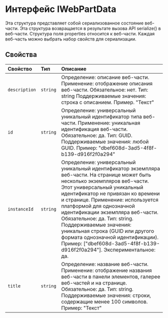 # <a name="iwebpartdata-interface"></a>Интерфейс IWebPartData







Эта структура представляет собой сериализованное состояние веб-части. Эта структура возвращается в результате вызова API serialize() в веб-части. Структура поля properties относится к веб-части. Каждая веб-часть можно выбрать набор свойств для сериализации.




## <a name="properties"></a>Свойства

| Свойство     | Тип   | Описание|
|:-------------|:-------|:-----------|
|`description`      | `string` | Определение: описание веб-части. Применение: отображение описания веб-части. Обязательное: нет. Тип: string Поддерживаемые значения: строка с описанием. Пример. "Текст" |
|`id`      | `string` | Определение: универсальный уникальный идентификатор типа веб-части. Применение: уникальная идентификация веб-части. Обязательное: да. Тип: GUID. Поддерживаемые значения: любой GUID. Пример: "dbef608d-3ad5-4f8f-b139-d916f2f0a294" |
|`instanceId`      | `string` | Определение: универсальный уникальный идентификатор экземпляра веб-части. На странице может быть несколько экземпляров веб-части. Этот универсальный уникальный идентификатор не привязан ко времени и странице. Применение: используется платформой для однозначной идентификации экземпляра веб-части. Обязательное: да. Тип: string. Поддерживаемые значения: уникальная строка (GUID или другого формата однозначной идентификации). Пример: ["dbef608d-3ad5-4f8f-b139-d916f2f0a294"]. Экспериментальное: да. |
|`title`      | `string` | Определение: название веб-части. Применение: отображение названия веб-части в панели элементов, галерее веб-частей и на странице. Обязательное: да. Тип: string. Поддерживаемые значения: строки, содержащие менее 100 символов. Пример: "Текст" |






